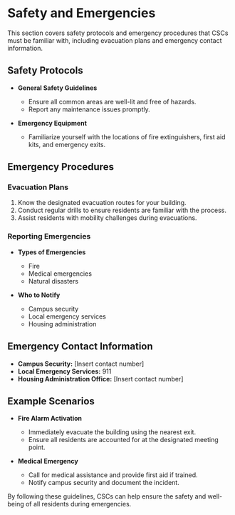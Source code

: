 # Safety and Emergencies
This section covers safety protocols and emergency procedures that CSCs must be familiar with, including evacuation plans and emergency contact information.

## Safety Protocols
- **General Safety Guidelines**
  - Ensure all common areas are well-lit and free of hazards.
  - Report any maintenance issues promptly.

- **Emergency Equipment**
  - Familiarize yourself with the locations of fire extinguishers, first aid kits, and emergency exits.

## Emergency Procedures
### Evacuation Plans
1. Know the designated evacuation routes for your building.
2. Conduct regular drills to ensure residents are familiar with the process.
3. Assist residents with mobility challenges during evacuations.

### Reporting Emergencies
- **Types of Emergencies**
  - Fire
  - Medical emergencies
  - Natural disasters

- **Who to Notify**
  - Campus security
  - Local emergency services
  - Housing administration

## Emergency Contact Information
- **Campus Security:** [Insert contact number]
- **Local Emergency Services:** 911
- **Housing Administration Office:** [Insert contact number]

## Example Scenarios
- **Fire Alarm Activation**
  - Immediately evacuate the building using the nearest exit.
  - Ensure all residents are accounted for at the designated meeting point.

- **Medical Emergency**
  - Call for medical assistance and provide first aid if trained.
  - Notify campus security and document the incident.

By following these guidelines, CSCs can help ensure the safety and well-being of all residents during emergencies.